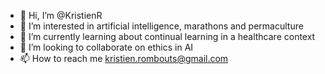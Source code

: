 - 👋 Hi, I’m @KristienR
- 👀 I’m interested in artificial intelligence, marathons and permaculture
- 🌱 I’m currently learning about continual learning in a healthcare context
- 💞️ I’m looking to collaborate on ethics in AI
- 📫 How to reach me kristien.rombouts@gmail.com

<!---
KristienR/KristienR is a ✨ special ✨ repository because its `README.md` (this file) appears on your GitHub profile.
You can click the Preview link to take a look at your changes.
--->
